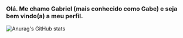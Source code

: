 ### Olá. Me chamo Gabriel (mais conhecido como Gabe) e seja bem vindo(a) a meu perfil.
![Anurag's GitHub stats](https://github-readme-stats.vercel.app/api?username=gabbeee&show_icons=true&theme=transparent)
